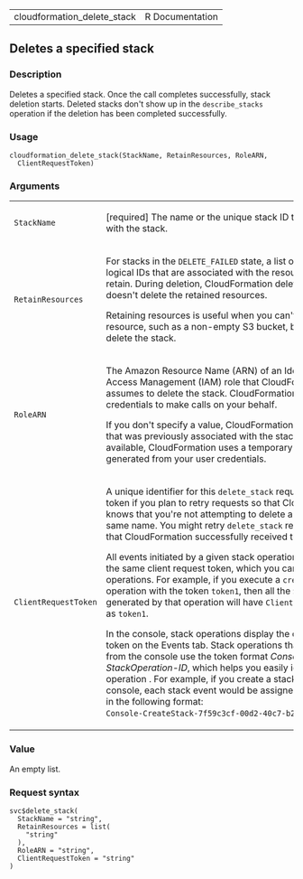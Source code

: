 <table style="width: 100%;">
<tbody>
<tr class="odd">
<td>cloudformation_delete_stack</td>
<td style="text-align: right;">R Documentation</td>
</tr>
</tbody>
</table>

## Deletes a specified stack

### Description

Deletes a specified stack. Once the call completes successfully, stack
deletion starts. Deleted stacks don't show up in the `describe_stacks`
operation if the deletion has been completed successfully.

### Usage

    cloudformation_delete_stack(StackName, RetainResources, RoleARN,
      ClientRequestToken)

### Arguments

<table>
<colgroup>
<col style="width: 35%" />
<col style="width: 65%" />
</colgroup>
<tbody>
<tr class="odd">
<td><code
id="cloudformation_delete_stack_:_StackName">StackName</code></td>
<td><p>[required] The name or the unique stack ID that's associated with
the stack.</p></td>
</tr>
<tr class="even">
<td><code
id="cloudformation_delete_stack_:_RetainResources">RetainResources</code></td>
<td><p>For stacks in the <code>DELETE_FAILED</code> state, a list of
resource logical IDs that are associated with the resources you want to
retain. During deletion, CloudFormation deletes the stack but doesn't
delete the retained resources.</p>
<p>Retaining resources is useful when you can't delete a resource, such
as a non-empty S3 bucket, but you want to delete the stack.</p></td>
</tr>
<tr class="odd">
<td><code id="cloudformation_delete_stack_:_RoleARN">RoleARN</code></td>
<td><p>The Amazon Resource Name (ARN) of an Identity and Access
Management (IAM) role that CloudFormation assumes to delete the stack.
CloudFormation uses the role's credentials to make calls on your
behalf.</p>
<p>If you don't specify a value, CloudFormation uses the role that was
previously associated with the stack. If no role is available,
CloudFormation uses a temporary session that's generated from your user
credentials.</p></td>
</tr>
<tr class="even">
<td><code
id="cloudformation_delete_stack_:_ClientRequestToken">ClientRequestToken</code></td>
<td><p>A unique identifier for this <code>delete_stack</code> request.
Specify this token if you plan to retry requests so that CloudFormation
knows that you're not attempting to delete a stack with the same name.
You might retry <code>delete_stack</code> requests to ensure that
CloudFormation successfully received them.</p>
<p>All events initiated by a given stack operation are assigned the same
client request token, which you can use to track operations. For
example, if you execute a <code>create_stack</code> operation with the
token <code>token1</code>, then all the <code>StackEvents</code>
generated by that operation will have <code>ClientRequestToken</code>
set as <code>token1</code>.</p>
<p>In the console, stack operations display the client request token on
the Events tab. Stack operations that are initiated from the console use
the token format <em>Console-StackOperation-ID</em>, which helps you
easily identify the stack operation . For example, if you create a stack
using the console, each stack event would be assigned the same token in
the following format: <code
style="white-space: pre;">⁠Console-CreateStack-7f59c3cf-00d2-40c7-b2ff-e75db0987002⁠</code>.</p></td>
</tr>
</tbody>
</table>

### Value

An empty list.

### Request syntax

    svc$delete_stack(
      StackName = "string",
      RetainResources = list(
        "string"
      ),
      RoleARN = "string",
      ClientRequestToken = "string"
    )
